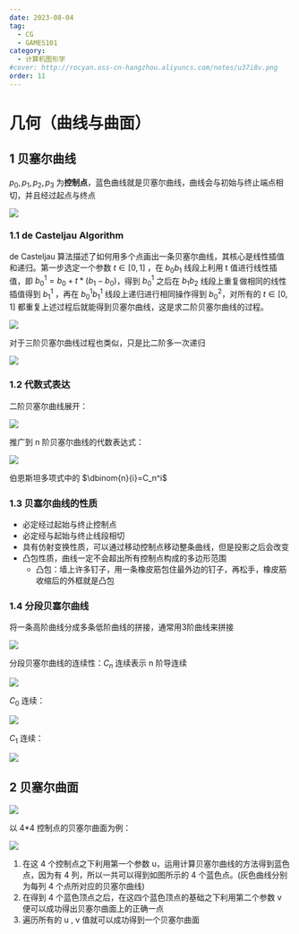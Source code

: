```yaml
---
date: 2023-08-04
tag:
  - CG
  - GAMES101
category:
  - 计算机图形学
#cover: http://rocyan.oss-cn-hangzhou.aliyuncs.com/notes/u37i8v.png
order: 11
---
```


# 几何（曲线与曲面）

## 1 贝塞尔曲线

$p_0,p_1,p_2,p_3$ 为**控制点**，蓝色曲线就是贝塞尔曲线，曲线会与初始与终止端点相切，并且经过起点与终点

![](http://img.rocyan.cn/blog/2024/04/66134b3ae1efa.png)

### 1.1 de Casteljau Algorithm 

de Casteljau 算法描述了如何用多个点画出一条贝塞尔曲线，其核心是线性插值和递归。第一步选定一个参数 $t\in[0,1]$ ，在 $b_0b_1$ 线段上利用 t 值进行线性插值，即 $b_0^1=b_0+t*(b_1-b_0)$，得到 $b_0^1$ 之后在 $b_1b_2$ 线段上重复做相同的线性插值得到 $b_1^1$ ，再在 $b_0^1b_1^1$ 线段上递归进行相同操作得到 $b_0^2$，对所有的 $t\in[0,1]$ 都重复上述过程后就能得到贝塞尔曲线，这是求二阶贝塞尔曲线的过程。

![](http://img.rocyan.cn/blog/2024/04/66134b3da1c2a.png)

对于三阶贝塞尔曲线过程也类似，只是比二阶多一次递归

![](http://img.rocyan.cn/blog/2024/04/66134b4005f33.png)

### 1.2 代数式表达

二阶贝塞尔曲线展开：

![](http://img.rocyan.cn/blog/2024/04/66134b434c14f.png)

推广到 n 阶贝塞尔曲线的代数表达式：

![](http://img.rocyan.cn/blog/2024/04/66134b453ce4c.png)

伯恩斯坦多项式中的 $\dbinom{n}{i}=C_n^i$

### 1.3 贝塞尔曲线的性质

- 必定经过起始与终止控制点
- 必定经与起始与终止线段相切
- 具有仿射变换性质，可以通过移动控制点移动整条曲线，但是投影之后会改变
- 凸包性质，曲线一定不会超出所有控制点构成的多边形范围
  - 凸包：墙上许多钉子，用一条橡皮筋包住最外边的钉子，再松手，橡皮筋收缩后的外框就是凸包

### 1.4 分段贝塞尔曲线

将一条高阶曲线分成多条低阶曲线的拼接，通常用3阶曲线来拼接

![](http://img.rocyan.cn/blog/2024/04/66134b47c9363.png)

分段贝塞尔曲线的连续性：$C_n$ 连续表示 n 阶导连续

![](http://img.rocyan.cn/blog/2024/04/66134b4a40de5.png)

$C_0$ 连续：

![](http://img.rocyan.cn/blog/2024/04/66134b4cb3822.png)

$C_1$ 连续：

![](http://img.rocyan.cn/blog/2024/04/66134b4f83f85.png)

## 2 贝塞尔曲面

 ![](http://img.rocyan.cn/blog/2024/04/66134b5263ece.png)

以 4*4 控制点的贝塞尔曲面为例：

![](http://img.rocyan.cn/blog/2024/04/66134b556bb2a.png)

1. 在这 4 个控制点之下利用第一个参数 u，运用计算贝塞尔曲线的方法得到蓝色点，因为有 4 列，所以一共可以得到如图所示的 4 个蓝色点。(灰色曲线分别为每列 4 个点所对应的贝塞尔曲线)
1. 在得到 4 个蓝色顶点之后，在这四个蓝色顶点的基础之下利用第二个参数 v 便可以成功得出贝塞尔曲面上的正确一点
1. 遍历所有的 u , v 值就可以成功得到一个贝塞尔曲面
